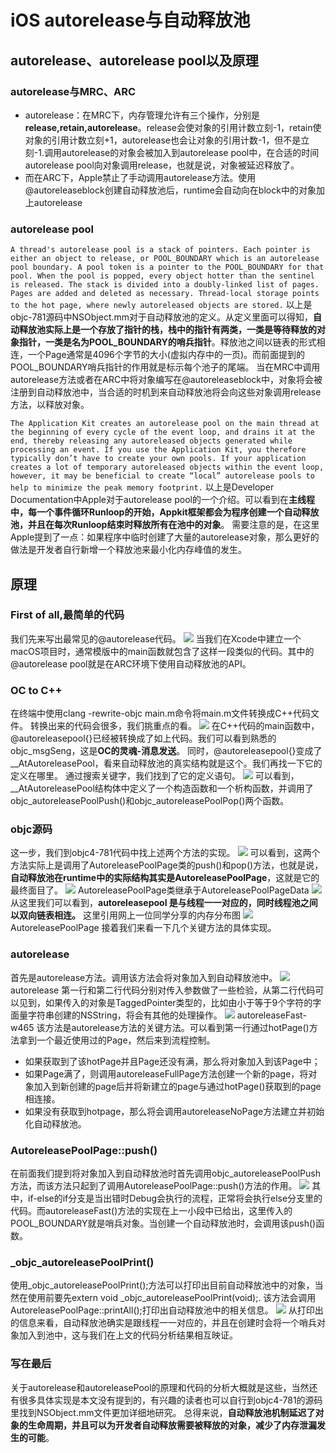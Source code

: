 # iOS autorelease与自动释放池
## autorelease、autorelease pool以及原理
### autorelease与MRC、ARC
* autorelease：在MRC下，内存管理允许有三个操作，分别是**release,retain,autorelease**。release会使对象的引用计数立刻-1，retain使对象的引用计数立刻+1，autorelease也会让对象的引用计数-1，但不是立刻-1.调用autorelease的对象会被加入到autorelease pool中，在合适的时间autorelease pool向对象调用release，也就是说，对象被延迟释放了。
* 而在ARC下，Apple禁止了手动调用autorelease方法。使用@autoreleaseblock创建自动释放池后，runtime会自动向在block中的对象加上autorelease
### autorelease pool
`
A thread's autorelease pool is a stack of pointers. Each pointer is either an object to release, or POOL_BOUNDARY which is an autorelease pool boundary. A pool token is a pointer to the POOL_BOUNDARY for that pool. When the pool is popped, every object hotter than the sentinel is released. The stack is divided into a doubly-linked list of pages. Pages are added and deleted as necessary. Thread-local storage points to the hot page, where newly autoreleased objects are stored.
`
以上是objc-781源码中NSObject.mm对于自动释放池的定义。从定义里面可以得知，**自动释放池实际上是一个存放了指针的栈，栈中的指针有两类，一类是等待释放的对象指针，一类是名为POOL_BOUNDARY的哨兵指针**。释放池之间以链表的形式相连，一个Page通常是4096个字节的大小(虚拟内存中的一页)。而前面提到的POOL_BOUNDARY哨兵指针的作用就是标示每个池子的尾端。
当在MRC中调用autorelease方法或者在ARC中将对象编写在@autoreleaseblock中，对象将会被注册到自动释放池中，当合适的时机到来自动释放池将会向这些对象调用release方法，以释放对象。

`
The Application Kit creates an autorelease pool on the main thread at the beginning of every cycle of the event loop, and drains it at the end, thereby releasing any autoreleased objects generated while processing an event. If you use the Application Kit, you therefore typically don’t have to create your own pools. If your application creates a lot of temporary autoreleased objects within the event loop, however, it may be beneficial to create “local” autorelease pools to help to minimize the peak memory footprint.
`
以上是Developer Documentation中Apple对于autorelease pool的一个介绍。可以看到在**主线程中，每一个事件循环Runloop的开始，Appkit框架都会为程序创建一个自动释放池，并且在每次Runloop结束时释放所有在池中的对象**。
需要注意的是，在这里Apple提到了一点：如果程序中临时创建了大量的autorelease对象，那么更好的做法是开发者自行新增一个释放池来最小化内存峰值的发生。

## 原理
### First of all,最简单的代码
我们先来写出最常见的@autorelease代码。
![](assets/16796506777979.jpg)
当我们在Xcode中建立一个macOS项目时，通常模版中的main函数就包含了这样一段类似的代码。其中的@autorelease pool就是在ARC环境下使用自动释放池的API。
### OC to C++
在终端中使用clang -rewrite-objc main.m命令将main.m文件转换成C++代码文件。
转换出来的代码会很多，我们挑重点的看。
![](assets/16796507263602.jpg)
在C++代码的main函数中，@autoreleasepool{}已经被转换成了如上代码。我们可以看到熟悉的objc_msgSeng，这是**OC的灵魂-消息发送**。
同时，@autoreleasepool{}变成了__AtAutoreleasePool，看来自动释放池的真实结构就是这个。我们再找一下它的定义在哪里。
通过搜索关键字，我们找到了它的定义语句。
![](assets/16796507735746.jpg)
可以看到，__AtAutoreleasePool结构体中定义了一个构造函数和一个析构函数，并调用了objc_autoreleasePoolPush()和objc_autoreleasePoolPop()两个函数。
### objc源码
这一步，我们到objc4-781代码中找上述两个方法的实现。
![](assets/16796508162890.jpg)
可以看到，这两个方法实际上是调用了AutoreleasePoolPage类的push()和pop()方法，也就是说，**自动释放池在runtime中的实际结构其实是AutoreleasePoolPage**，这就是它的最终面目了。
![](assets/16796508538602.jpg)
AutoreleasePoolPage类继承于AutoreleasePoolPageData
![](assets/16796508739600.jpg)
从这里我们可以看到，**autoreleasepool 是与线程一一对应的，同时线程池之间以双向链表相连。**
这里引用网上一位同学分享的内存分布图
![](assets/16796509342634.jpg)
AutoreleasePoolPage
接着我们来看一下几个关键方法的具体实现。
### autorelease
首先是autorelease方法。调用该方法会将对象加入到自动释放池中。
![](assets/16796509967238.jpg)
autorelease
第一行和第二行代码分别对传入参数做了一些检验，从第二行代码可以见到，如果传入的对象是TaggedPointer类型的，比如由小于等于9个字符的字面量字符串创建的NSString，将会有其他的处理操作。
![](assets/16796510585924.jpg)
autoreleaseFast-w465
该方法是autorelease方法的关键方法。可以看到第一行通过hotPage()方法拿到一个最近使用过的Page，然后来到流程控制。
* 如果获取到了该hotPage并且Page还没有满，那么将对象加入到该Page中；
* 如果Page满了，则调用autoreleaseFullPage方法创建一个新的page，将对象加入到新创建的page后并将新建立的page与通过hotPage()获取到的page相连接。
* 如果没有获取到hotpage，那么将会调用autoreleaseNoPage方法建立并初始化自动释放池。
### AutoreleasePoolPage::push()
在前面我们提到将对象加入到自动释放池时首先调用objc_autoreleasePoolPush方法，而该方法只起到了调用AutoreleasePoolPage::push()方法的作用。
![](assets/16796511540351.jpg)
其中，if-else的if分支是当出错时Debug会执行的流程，正常将会执行else分支里的代码。而autoreleaseFast()方法的实现在上一小段中已给出，这里传入的POOL_BOUNDARY就是哨兵对象。当创建一个自动释放池时，会调用该push()函数。
### _objc_autoreleasePoolPrint()
使用_objc_autoreleasePoolPrint();方法可以打印出目前自动释放池中的对象，当然在使用前要先extern void _objc_autoreleasePoolPrint(void);.
该方法会调用AutoreleasePoolPage::printAll();打印出自动释放池中的相关信息。
![](assets/16796512074457.jpg)
从打印出的信息来看，自动释放池确实是跟线程一一对应的，并且在创建时会将一个哨兵对象加入到池中，这与我们在上文的代码分析结果相互映证。
### 写在最后
关于autorelease和autoreleasePool的原理和代码的分析大概就是这些，当然还有很多具体实现是本文没有提到的，有兴趣的读者也可以自行到objc4-781的源码里找到NSObject.mm文件更加详细地研究。
总得来说，**自动释放池机制延迟了对象的生命周期，并且可以为开发者自动释放需要被释放的对象，减少了内存泄漏发生的可能**。